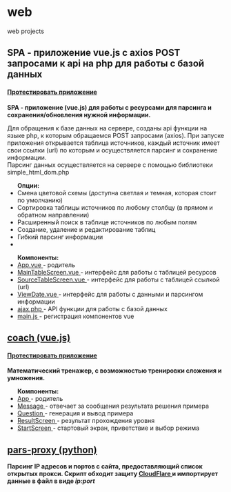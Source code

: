 # web
web projects
<h2> SPA - приложение vue.js с axios POST запросами к api на php для работы с базой данных</h2>
 <h4><a href="http://zotov.mcdir.ru/index.html">Протестировать приложение</a></h4>
 <p><b> 
 SPA - приложение (vue.js) для работы с ресурсами для парсинга и сохранения/обновления нужной информации.
 </b></p>
 <p>Для обращения к базе данных на сервере, созданы api функции на языке php, к которым обращаемся POST запросами (axios).
 При запуске приложения открывается таблица источников, каждый источник имеет свои ссылки (url) по которым и осуществляется парсинг и сохранение информации.</br>
Парсинг данных осуществляется на сервере с помощью библиотеки simple_html_dom.php</p>
 <ul><b>Опции: </b>
 <li>Смена цветовой схемы (доступна светлая и темная, которая стоит по умолчанию)</li>
 <li>Сортировка таблицы источников по любому столбцу (в прямом и обратном направлении)</li>
 <li>Расширенный поиск в таблице источников по любым полям</li>
 <li>Создание, удаление и редактирование таблиц</li>
 <li>Гибкий парсинг информации</li>
 <li></li>
</ul>
 <ul><b>Компоненты: </b>
  <li> <a href="https://github.com/mikenmsl/web/blob/master/vueProject/IPS/src/App.vue" >App.vue </a> -	родитель </li>
 <li> <a href="https://github.com/mikenmsl/web/blob/master/vueProject/IPS/src/components/MainTableScreen.vue" >MainTableScreen.vue </a> -	интерфейс для работы с таблицей ресурсов</li>
        <li> <a href="https://github.com/mikenmsl/web/blob/master/vueProject/IPS/src/components/SourceTableScreen.vue" >SourceTableScreen.vue </a> -	интерфейс для работы с таблицей ссылкой (url)</li>
 <li> <a href="https://github.com/mikenmsl/web/blob/master/vueProject/IPS/src/components/ViewDate.vue" >ViewDate.vue </a> -	интерфейс для работы с данными и парсингом информации</li>
 <li> <a href="https://github.com/mikenmsl/web/blob/master/vueProject/IPS/src/ajax.php" >ajax.php </a> -	API функции для работы с базой данных </li>
 <li> <a href="https://github.com/mikenmsl/web/blob/master/vueProject/IPS/src/main.js" >main.js </a> -	регистрация компонентов vue</li>
    </ul>
<div>
 <div>
 <h2>
        <a href="https://github.com/mikenmsl/web/tree/master/vueProject/coach" >coach (vue.js)</a>
    </h2>
  <h4><a href="http://zotov.mcdir.ru/index.html">Протестировать приложение</a></h4>
<p><b> 
 Математический тренажер, с возможностью тренировки сложения и умножения.
 </b></p>
  
 <ul><b>Компоненты: </b>
  <li> <a href="https://github.com/mikenmsl/web/blob/master/vueProject/coach/src/App.vue" >App </a> -	родитель </li>
 <li> <a href="https://github.com/mikenmsl/web/blob/master/vueProject/coach/src/components/Message.vue" >Message </a> -	отвечает за сообщения результата решения примера</li>
        <li> <a href="https://github.com/mikenmsl/web/blob/master/vueProject/coach/src/components/Question.vue" >Question </a> -	генерация и вывод примера</li>
 <li> <a href="https://github.com/mikenmsl/web/blob/master/vueProject/coach/src/components/ResultScreen.vue" >ResultScreen </a> -	результат прохождения уровня</li>
 <li> <a href="https://github.com/mikenmsl/web/blob/master/vueProject/coach/src/components/StartScreen.vue" >StartScreen </a> -	стартовый экран, приветствие и выбор режима</li>
    </ul>
    


<div>
 <div>
 <h2>
        <a href="https://github.com/mikenmsl/web/blob/master/pars-proxy.py" >pars-proxy (python) </a>
    </h2>
<p><b> 
Парсинг IP адресов и портов с сайта, предоставляющий список открытых прокси. Скрипт обходит защиту <a href="https://www.cloudflare.com">CloudFlare </a> и импортирует данные в файл в виде <i>ip:port</i>
 </b></p>
 
 <p>
    

